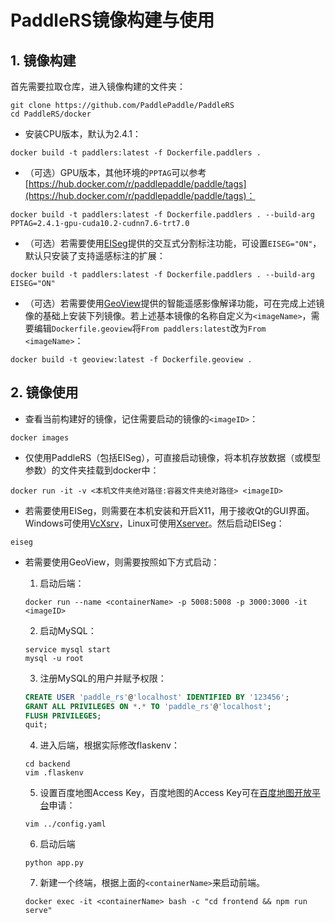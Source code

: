 # PaddleRS镜像构建与使用

## 1. 镜像构建

首先需要拉取仓库，进入镜像构建的文件夹：

```shell
git clone https://github.com/PaddlePaddle/PaddleRS
cd PaddleRS/docker
```

- 安装CPU版本，默认为2.4.1：

```shell
docker build -t paddlers:latest -f Dockerfile.paddlers .
```

- （可选）GPU版本，其他环境的`PPTAG`可以参考[https://hub.docker.com/r/paddlepaddle/paddle/tags](https://hub.docker.com/r/paddlepaddle/paddle/tags)：

```shell
docker build -t paddlers:latest -f Dockerfile.paddlers . --build-arg PPTAG=2.4.1-gpu-cuda10.2-cudnn7.6-trt7.0
```

- （可选）若需要使用[EISeg](https://github.com/PaddlePaddle/PaddleSeg/tree/develop/EISeg)提供的交互式分割标注功能，可设置`EISEG="ON"`，默认只安装了支持遥感标注的扩展：

```shell
docker build -t paddlers:latest -f Dockerfile.paddlers . --build-arg EISEG="ON"
```

- （可选）若需要使用[GeoView](https://github.com/PaddleCV-SIG/GeoView/tree/develop)提供的智能遥感影像解译功能，可在完成上述镜像的基础上安装下列镜像。若上述基本镜像的名称自定义为`<imageName>`，需要编辑`Dockerfile.geoview`将`From paddlers:latest`改为`From <imageName>`：

```shell
docker build -t geoview:latest -f Dockerfile.geoview .
```

## 2. 镜像使用

- 查看当前构建好的镜像，记住需要启动的镜像的`<imageID>`：

```shell
docker images
```

- 仅使用PaddleRS（包括EISeg），可直接启动镜像，将本机存放数据（或模型参数）的文件夹挂载到docker中：

```shell
docker run -it -v <本机文件夹绝对路径:容器文件夹绝对路径> <imageID>
```

- 若需要使用EISeg，则需要在本机安装和开启X11，用于接收Qt的GUI界面。Windows可使用[VcXsrv](https://sourceforge.net/projects/vcxsrv/)，Linux可使用[Xserver](https://blog.csdn.net/a806689294/article/details/111462627)。然后启动EISeg：

```shell
eiseg
```

- 若需要使用GeoView，则需要按照如下方式启动：

  1. 启动后端：

  ```shell
  docker run --name <containerName> -p 5008:5008 -p 3000:3000 -it <imageID>
  ```

  2. 启动MySQL：

  ```shell
  service mysql start
  mysql -u root
  ```

  3. 注册MySQL的用户并赋予权限：

  ```sql
  CREATE USER 'paddle_rs'@'localhost' IDENTIFIED BY '123456';
  GRANT ALL PRIVILEGES ON *.* TO 'paddle_rs'@'localhost';
  FLUSH PRIVILEGES;
  quit;
  ```

  4. 进入后端，根据实际修改flaskenv：

  ```shell
  cd backend
  vim .flaskenv
  ```

  5. 设置百度地图Access Key，百度地图的Access Key可在[百度地图开放平台](http://lbsyun.baidu.com/apiconsole/key?application=key)申请：

  ```shell
  vim ../config.yaml
  ```

  6. 启动后端

  ```shell
  python app.py
  ```

  7. 新建一个终端，根据上面的`<containerName>`来启动前端。

  ```shell
  docker exec -it <containerName> bash -c "cd frontend && npm run serve"
  ```
